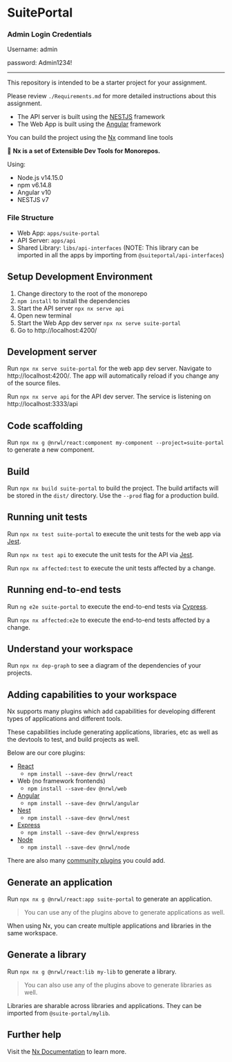 # SuitePortal

### Admin Login Credentials

Username: admin

password: Admin1234!

***

This repository is intended to be a starter project for your assignment.

Please review `./Requirements.md` for more detailed instructions about this assignment.

* The API server is built using the [NESTJS](https://nestjs.com/) framework
* The Web App is built using the [Angular](https://angular.io/) framework

You can build the project using the [Nx](https://nx.dev/) command line tools

🔎 **Nx is a set of Extensible Dev Tools for Monorepos.**

Using:

* Node.js v14.15.0
* npm v6.14.8
* Angular v10
* NESTJS v7

### File Structure

* Web App: `apps/suite-portal`
* API Server: `apps/api`
* Shared Library: `libs/api-interfaces` (NOTE: This library can be imported in all the apps by importing from `@suiteportal/api-interfaces`)

## Setup Development Environment

1. Change directory to the root of the monorepo
2. `npm install` to install the dependencies
3. Start the API server `npx nx serve api`
4. Open new terminal
5. Start the Web App dev server `npx nx serve suite-portal`
6. Go to http://localhost:4200/

## Development server

Run `npx nx serve suite-portal` for the web app dev server. Navigate to http://localhost:4200/. The app will automatically reload if you change any of the source files.

Run `npx nx serve api` for the API dev server. The service is listening on http://localhost:3333/api

## Code scaffolding

Run `npx nx g @nrwl/react:component my-component --project=suite-portal` to generate a new component.

## Build

Run `npx nx build suite-portal` to build the project. The build artifacts will be stored in the `dist/` directory. Use the `--prod` flag for a production build.

## Running unit tests

Run `npx nx test suite-portal` to execute the unit tests for the web app via [Jest](https://jestjs.io).

Run `npx nx test api` to execute the unit tests for the API via [Jest](https://jestjs.io).

Run `npx nx affected:test` to execute the unit tests affected by a change.

## Running end-to-end tests

Run `ng e2e suite-portal` to execute the end-to-end tests via [Cypress](https://www.cypress.io).

Run `npx nx affected:e2e` to execute the end-to-end tests affected by a change.

## Understand your workspace

Run `npx nx dep-graph` to see a diagram of the dependencies of your projects.

## Adding capabilities to your workspace

Nx supports many plugins which add capabilities for developing different types of applications and different tools.

These capabilities include generating applications, libraries, etc as well as the devtools to test, and build projects as well.

Below are our core plugins:

- [React](https://reactjs.org)
  - `npm install --save-dev @nrwl/react`
- Web (no framework frontends)
  - `npm install --save-dev @nrwl/web`
- [Angular](https://angular.io)
  - `npm install --save-dev @nrwl/angular`
- [Nest](https://nestjs.com)
  - `npm install --save-dev @nrwl/nest`
- [Express](https://expressjs.com)
  - `npm install --save-dev @nrwl/express`
- [Node](https://nodejs.org)
  - `npm install --save-dev @nrwl/node`

There are also many [community plugins](https://nx.dev/nx-community) you could add.

## Generate an application

Run `npx nx g @nrwl/react:app suite-portal` to generate an application.

> You can use any of the plugins above to generate applications as well.

When using Nx, you can create multiple applications and libraries in the same workspace.

## Generate a library

Run `npx nx g @nrwl/react:lib my-lib` to generate a library.

> You can also use any of the plugins above to generate libraries as well.

Libraries are sharable across libraries and applications. They can be imported from `@suite-portal/mylib`.


## Further help

Visit the [Nx Documentation](https://nx.dev) to learn more.


